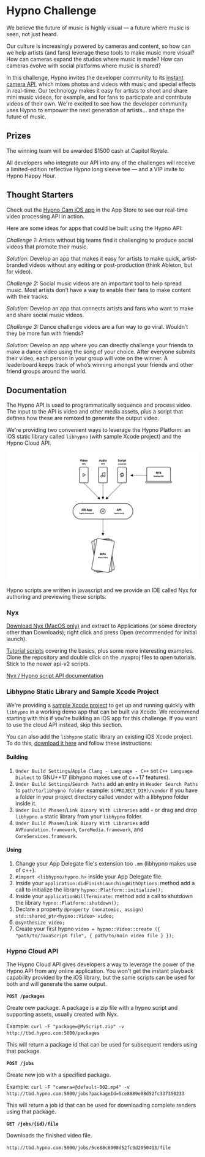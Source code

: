 # Hypno Challenge

We believe the future of music is highly visual — a future where music is seen, not just heard.

Our culture is increasingly powered by cameras and content, so how can we help artists \(and fans\) leverage these tools to make music more visual? How can cameras expand the studios where music is made? How can cameras evolve with social platforms where music is shared?

In this challenge, Hypno invites the developer community to its [instant camera API](https://instant.hypno.com/), which mixes photos and videos with music and special effects in real-time. Our technology makes it easy for artists to shoot and share mini music videos, for example, and for fans to participate and contribute videos of their own. We're excited to see how the developer community uses Hypno to empower the next generation of artists... and shape the future of music.

## Prizes

The winning team will be awarded $1500 cash at Capitol Royale.

All developers who integrate our API into any of the challenges will receive a limited-edition reflective Hypno long sleeve tee  — and a VIP invite to Hypno Happy Hour.

## Thought Starters

Check out the [Hypno Cam iOS app](https://apps.apple.com/us/app/hypno-cam/id1249059769) in the App Store to see our real-time video processing API in action.

Here are some ideas for apps that could be built using the Hypno API:

_Challenge 1:_ Artists without big teams find it challenging to produce social videos that promote their music.

_Solution:_ Develop an app that makes it easy for artists to make quick, artist-branded videos without any editing or post-production \(think Ableton, but for video\).

_Challenge 2:_ Social music videos are an important tool to help spread music. Most artists don’t have a way to enable their fans to make content with their tracks.

_Solution:_ Develop an app that connects artists and fans who want to make and share social music videos.

_Challenge 3:_ Dance challenge videos are a fun way to go viral. Wouldn’t they be more fun with friends?

_Solution:_ Develop an app where you can directly challenge your friends to make a dance video using the song of your choice. After everyone submits their video, each person in your group will vote on the winner. A leaderboard keeps track of who’s winning amongst your friends and other friend groups around the world.

## Documentation

The Hypno API is used to programmatically sequence and process video. The input to the API is video and other media assets, plus a script that defines how these are remixed to generate the output video.

We're providing two convenient ways to leverage the Hypno Platform: an iOS static library called `libhypno` \(with sample Xcode project\) and the Hypno Cloud API.

![](../../.gitbook/assets/messages-image-2594241386%20%281%29.png)

Hypno scripts are written in javascript and we provide an IDE called Nyx for authoring and previewing these scripts.

### Nyx

[Download Nyx \(MacOS only\)](https://cl.ly/1abe5c0e1adb/download/Nyx.zip) and extract to Applications \(or some directory other than Downloads\); right click and press Open \(recommended for initial launch\).

[Tutorial scripts](https://github.com/HYPERHYPER/nyx-tutorials/tree/master/api-v2) covering the basics, plus some more interesting examples. Clone the repository and double click on the .nyxproj files to open tutorials. Stick to the newer api-v2 scripts.

[Nyx / Hypno script API documentation](https://hackathon.hypno.com/hypno/doc/modules/_hypno_.hypno.html)

### Libhypno Static Library and Sample Xcode Project

We're providing a [sample Xcode project](https://hackathon.hypno.com/tbd) to get up and running quickly with `libhypno` in a working demo app that can be built via Xcode. We recommend starting with this if you're building an iOS app for this challenge. If you want to use the cloud API instead, skip this section.

You can also add the `libhypno` static library an existing iOS Xcode project. To do this, [download it here](https://hackathon.hypno.com/hypno/libhypno.tar.gz) and follow these instructions:

#### Building

1. `Under Build Settings`/`Apple Clang - Language - C++` set `C++ Language Dialect` to GNU++17 \(libhypno makes use of c++17 features\).
2. `Under Build Settings`/`Search Paths` add an entry in `Header Search Paths` to `path/to/libhypno folder` example: `$(PROJECT_DIR)/vendor` if you have a folder in your project directory called vendor with a libhypno folder inside it.
3. `Under Build Phases`/`Link Binary With Libraries` add `+` or drag and drop `libhypno.a` static library from your `libhypno` folder.
4. `Under Build Phases`/`Link Binary With Libraries` add `AVFoundation.framework`, `CoreMedia.framework`, and `CoreServices.framework`.

#### Using

1. Change your App Delegate file's extension too `.mm` \(libhypno makes use of c++\).
2. `#import <libhypno/hypno.h>` inside your App Delegate file.
3. Inside your `application:didFinishLaunchingWithOptions:`method add a call to initialize the library `hypno::Platform::initialize();`
4. Inside your `applicationWillTerminate:` method add a call to shutdown the library `hypno::Platform::shutdown();`
5. Declare a property `@property (nonatomic, assign) std::shared_ptr<hypno::Video> video;`
6. `@synthesize video;`
7. Create your first hypno `video = hypno::Video::create ({ "path/to/JavaScript file", { path/to/main video file } });`

### Hypno Cloud API

The Hypno Cloud API gives developers a way to leverage the power of the Hypno API from any online application. You won't get the instant playback capability provided by the iOS library, but the same scripts can be used for both and will generate the same output.

**`POST /packages`**

Create new package. A package is a zip file with a hypno script and supporting assets, usually created with Nyx.

Example: `curl -F "package=@MyScript.zip" -v http://tbd.hypno.com:5000/packages`

This will return a package id that can be used for subsequent renders using that package.

**`POST /jobs`**

Create new job with a specified package.

Example: `curl -F "camera=@default-002.mp4" -v http://tbd.hypno.com:5000/jobs?packageId=5ce8889e08d52fc337350233`

This will return a job id that can be used for downloading complete renders using that package.

**`GET /jobs/{id}/file`**

Downloads the finished video file.

`http://tbd.hypno.com:5000/jobs/5ce88c6008d52fc3d2050413/file`



